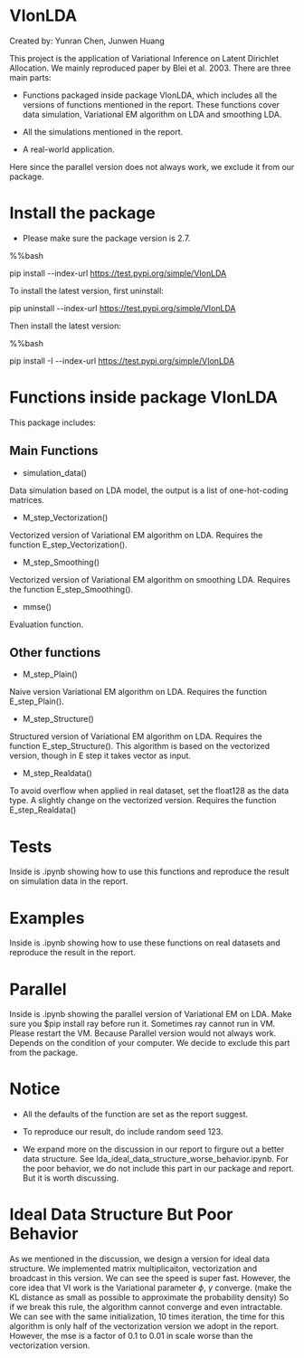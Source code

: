 # VIonLDA

Created by: Yunran Chen, Junwen Huang

This project is the application of Variational Inference on Latent Dirichlet Allocation. We mainly reproduced paper by Blei et al. 2003. There are three main parts: 

* Functions packaged inside package VIonLDA, which includes all the versions of functions mentioned in the report. These functions cover data simulation, Variational EM algorithm on LDA and smoothing LDA. 

* All the simulations mentioned in the report. 

* A real-world application.

Here since the parallel version does not always work, we exclude it from our package.

# Install the package

* Please make sure the package version is 2.7. 

%%bash

pip install --index-url https://test.pypi.org/simple/VIonLDA

To install the latest version, first uninstall:

pip uninstall --index-url https://test.pypi.org/simple/VIonLDA

Then install the latest version:

%%bash

pip install -I --index-url https://test.pypi.org/simple/VIonLDA


# Functions inside package VIonLDA

This package includes:

## Main Functions 

* simulation_data()

Data simulation based on LDA model, the output is a list of one-hot-coding matrices.

* M_step_Vectorization()

Vectorized version of Variational EM algorithm on LDA. Requires the function E_step_Vectorization().

* M_step_Smoothing()

Vectorized version of Variational EM algorithm on smoothing LDA. Requires the function E_step_Smoothing(). 

* mmse()

Evaluation function.

## Other functions 

* M_step_Plain()

Naive version Variational EM algorithm on LDA. Requires the function E_step_Plain().

* M_step_Structure()

Structured version of Variational EM algorithm on LDA. Requires the function E_step_Structure(). This algorithm is based on the vectorized version, though in E step it takes vector as input.

* M_step_Realdata()

To avoid overflow when applied in real dataset, set the float128 as the data type. A slightly change on the vectorized version. Requires the function E_step_Realdata()

# Tests

Inside is .ipynb showing how to use this functions and reproduce the result on simulation data in the report. 

# Examples

Inside is .ipynb showing how to use these functions on real datasets and reproduce the result in the report.

# Parallel

Inside is .ipynb showing the parallel version of Variational EM on LDA. Make sure you $pip install ray before run it. Sometimes ray cannot run in VM. Please restart the VM. Because Parallel version would not always work. Depends on the condition of your computer. We decide to exclude this part from the package.

# Notice

- All the defaults of the function are set as the report suggest. 

- To reproduce our result, do include random seed 123.

- We expand more on the discussion in our report to firgure out a better data structure. See lda_ideal_data_structure_worse_behavior.ipynb. For the poor behavior, we do not include this part in our package and report. But it is worth discussing.

# Ideal Data Structure But Poor Behavior

As we mentioned in the discussion, we design a version for ideal data structure. We implemented matrix multiplicaiton, vectorization and broadcast in this version. We can see the speed is super fast. However, the core idea that VI work is the Variational parameter $\phi$, $\gamma$ converge. (make the KL distance as small as possible to approximate the probability density) So if we break this rule, the algorithm cannot converge and even intractable. We can see with the same initialization, 10 times iteration, the time for this algorithm is only half of the vectorization version we adopt in the report. However, the mse is a factor of 0.1 to 0.01 in scale worse than the vectorization version. 

 

